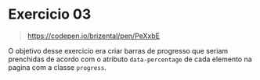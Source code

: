 # Exercicio 03

> https://codepen.io/brizental/pen/PeXxbE

O objetivo desse exercicio era criar barras de progresso que seriam prenchidas de acordo com o atributo `data-percentage` de cada elemento na pagina com a classe `progress`.